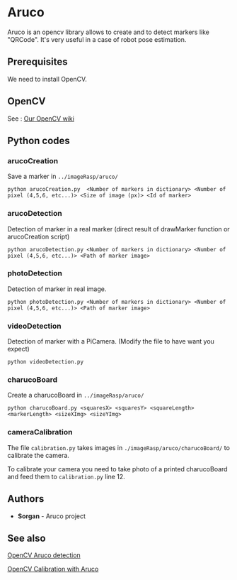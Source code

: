 # Aruco
Aruco is an opencv library allows to create and to detect markers like "QRCode". It's very useful in a case of robot pose estimation.

## Prerequisites

We need to install OpenCV.

## OpenCV

See : [Our OpenCV wiki](https://github.com/AssociationRobotTelecomStrasbourg/raspberryPi/wiki/OpenCV)

## Python codes

### arucoCreation
Save a marker in `../imageRasp/aruco/`

```
python arucoCreation.py  <Number of markers in dictionary> <Number of pixel (4,5,6, etc...)> <Size of image (px)> <Id of marker>
```

### arucoDetection
Detection of marker in a real marker (direct result of drawMarker function or arucoCreation script)

```
python arucoDetection.py <Number of markers in dictionary> <Number of pixel (4,5,6, etc...)> <Path of marker image>
```

### photoDetection
Detection of marker in real image.

```
python photoDetection.py <Number of markers in dictionary> <Number of pixel (4,5,6, etc...)> <Path of marker image>
```

### videoDetection
Detection of marker with a PiCamera. (Modify the file to have want you expect)

```
python videoDetection.py
```

### charucoBoard
Create a charucoBoard in `../imageRasp/aruco/`

```
python charucoBoard.py <squaresX> <squaresY> <squareLength> <markerLength> <sizeXImg> <sizeYImg>
```


### cameraCalibration

The file `calibration.py` takes images in `./imageRasp/aruco/charucoBoard/` to calibrate the camera.

To calibrate your camera you need to take photo of a printed charucoBoard and feed them to `calibration.py` line 12.

## Authors
* **Sorgan** - Aruco project

## See also
[OpenCV Aruco detection](https://docs.opencv.org/3.4.3/d5/dae/tutorial_aruco_detection.html)

[OpenCV Calibration with Aruco](https://docs.opencv.org/3.4.3/da/d13/tutorial_aruco_calibration.html)
